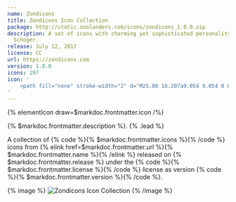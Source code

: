 ```yaml
---
name: Zondicons
title: Zondicons Icon Collection
package: http://static.zoolanders.com/icons/zondicons_1.0.0.zip
description: A set of icons with charming yet sophisticated personality designed by Steve
  Schoger.
release: July 12, 2017
license: CC
url: https://zondicons.com
version: 1.0.0
icons: 297
icon: '
    <path fill="none" stroke-width="2" d="M25.86 16.207a9.054 9.054 0 01-4.224 7.167L15 27.066l-6.636-3.692a9.054 9.054 0 01-4.223-7.167V6.554c4.078 0 7.843-1.351 10.859-3.62a17.938 17.938 0 0010.86 3.62v9.653z"/>
'
---
```


{% elementIcon draw=$markdoc.frontmatter.icon /%}

{% $markdoc.frontmatter.description %}. {% .lead %}

A collection of {% code %}{% $markdoc.frontmatter.icons %}{% /code %} icons from {% elink href=$markdoc.frontmatter.url %}{% $markdoc.frontmatter.name %}{% /elink %} released on {% $markdoc.frontmatter.release %} under the {% code %}{% $markdoc.frontmatter.license %}{% /code %} license as version {% code %}{% $markdoc.frontmatter.version %}{% /code %}.

{% image %}
![Zondicons Icon Collection](/assets/ytp/icons/collection-zondicons.webp)
{% /image %}
